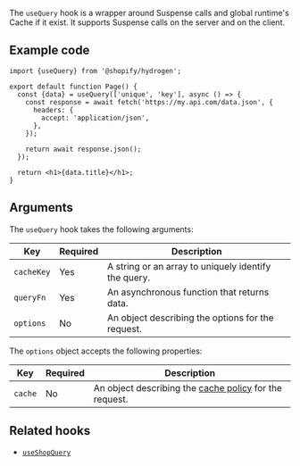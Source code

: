 <!-- This file is generated from source code in the Shopify/hydrogen repo. Edit the files in /packages/hydrogen/src/foundation/useQuery and run 'yarn generate-docs' at the root of this repo. For more information, refer to https://github.com/Shopify/shopify-dev/blob/main/content/internal/operations/hydrogen-reference-docs.md. -->

The `useQuery` hook is a wrapper around Suspense calls and
global runtime's Cache if it exist.
It supports Suspense calls on the server and on the client.

## Example code

```tsx
import {useQuery} from '@shopify/hydrogen';

export default function Page() {
  const {data} = useQuery(['unique', 'key'], async () => {
    const response = await fetch('https://my.api.com/data.json', {
      headers: {
        accept: 'application/json',
      },
    });

    return await response.json();
  });

  return <h1>{data.title}</h1>;
}
```

## Arguments

The `useQuery` hook takes the following arguments:

| Key        | Required | Description                                          |
| ---------- | -------- | ---------------------------------------------------- |
| `cacheKey` | Yes      | A string or an array to uniquely identify the query. |
| `queryFn`  | Yes      | An asynchronous function that returns data.          |
| `options`  | No       | An object describing the options for the request.    |

The `options` object accepts the following properties:

| Key     | Required | Description                                                                                            |
| ------- | -------- | ------------------------------------------------------------------------------------------------------ |
| `cache` | No       | An object describing the [cache policy](/custom-storefronts/hydrogen/framework/cache) for the request. |

## Related hooks

- [`useShopQuery`](/api/hydrogen/hooks/global/useshopquery)
